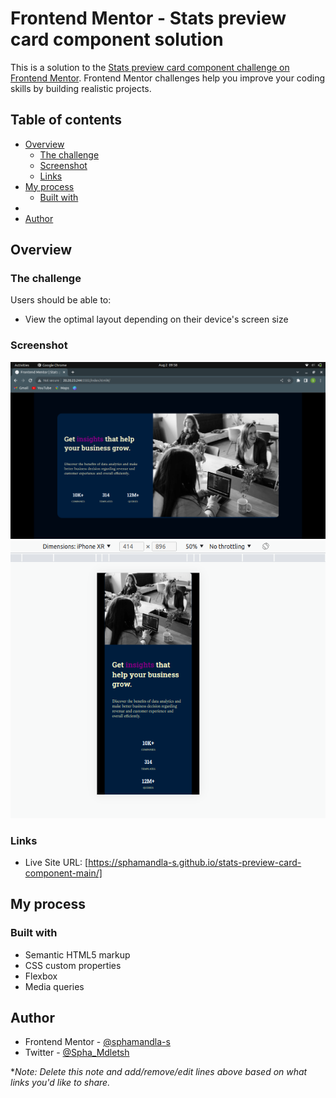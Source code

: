 # Frontend Mentor - Stats preview card component solution

This is a solution to the [Stats preview card component challenge on Frontend Mentor](https://www.frontendmentor.io/challenges/stats-preview-card-component-8JqbgoU62). Frontend Mentor challenges help you improve your coding skills by building realistic projects. 

## Table of contents

- [Overview](#overview)
  - [The challenge](#the-challenge)
  - [Screenshot](#screenshot)
  - [Links](#links)
- [My process](#my-process)
  - [Built with](#built-with)
- 
- [Author](#author)



## Overview

### The challenge

Users should be able to:

- View the optimal layout depending on their device's screen size

### Screenshot

![](/css/Screenshot%20from%202022-08-02%2009-59-07.png)
![](/css/Screenshot%20from%202022-08-02%2010-00-40.png)


### Links

- Live Site URL: [https://sphamandla-s.github.io/stats-preview-card-component-main/]

## My process

### Built with

- Semantic HTML5 markup
- CSS custom properties
- Flexbox
- Media queries


## Author
- Frontend Mentor - [@sphamandla-s](https://www.frontendmentor.io/profile/sphamandla-s)
- Twitter - [@Spha_Mdletsh](https://www.twitter.com/Spha_Mdletsh)

**Note: Delete this note and add/remove/edit lines above based on what links you'd like to share.*


